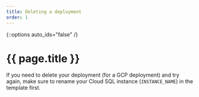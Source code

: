 ```yaml
---
title: Deleting a deployment
order: 1
---
```

{::options auto_ids="false" /}
#  {{ page.title }}

If you need to delete your deployment (for a GCP deployment) and try again,
make sure to rename your Cloud SQL instance (`INSTANCE_NAME`) in the template
first.
